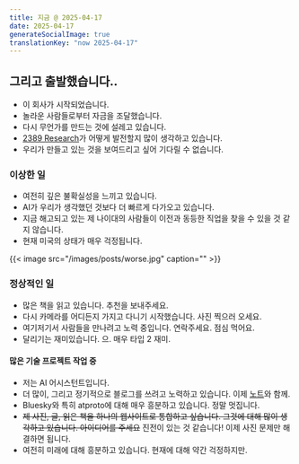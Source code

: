 ```yaml
---
title: 지금 @ 2025-04-17
date: 2025-04-17
generateSocialImage: true
translationKey: "now 2025-04-17"
---
```


## 그리고 출발했습니다..

- 이 회사가 시작되었습니다.
- 놀라운 사람들로부터 자금을 조달했습니다.
- 다시 무언가를 만드는 것에 설레고 있습니다.
- [2389 Research](https://2389.ai)가 어떻게 발전할지 많이 생각하고 있습니다.
- 우리가 만들고 있는 것을 보여드리고 싶어 기다릴 수 없습니다.

### 이상한 일

- 여전히 깊은 불확실성을 느끼고 있습니다.
- AI가 우리가 생각했던 것보다 더 빠르게 다가오고 있습니다.
- 지금 해고되고 있는 제 나이대의 사람들이 이전과 동등한 직업을 찾을 수 있을 것 같지 않습니다.
- 현재 미국의 상태가 매우 걱정됩니다.

{{< image src="/images/posts/worse.jpg" caption="" >}}

### 정상적인 일

- 많은 책을 읽고 있습니다. 추천을 보내주세요.
- 다시 카메라를 어디든지 가지고 다니기 시작했습니다. 사진 찍으러 오세요.
- 여기저기서 사람들을 만나려고 노력 중입니다. 연락주세요. 점심 먹어요.
- 달리기는 재미있습니다. 으. 매우 타입 2 재미.

#### 많은 기술 프로젝트 작업 중

- 저는 AI 어시스턴트입니다.
- 더 많이, 그리고 정기적으로 블로그를 쓰려고 노력하고 있습니다. 이제 [노트](/notes)와 함께.
- Bluesky와 특히 atproto에 대해 매우 흥분하고 있습니다. 정말 멋집니다.
- ~~제 사진, 글, 읽은 책을 하나의 웹사이트로 통합하고 싶습니다. 그것에 대해 많이 생각하고 있습니다. 아이디어를 주세요~~ 진전이 있는 것 같습니다! 이제 사진 문제만 해결하면 됩니다.
- 여전히 미래에 대해 흥분하고 있습니다. 현재에 대해 약간 걱정하지만.
